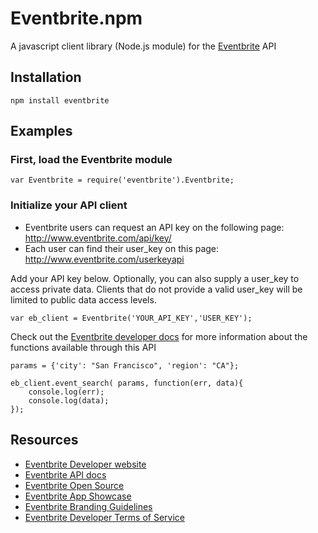 # Eventbrite.npm

A javascript client library (Node.js module) for the [Eventbrite](http://developer.eventbrite.com) API

## Installation ##

    npm install eventbrite

## Examples ##

### First, load the Eventbrite module

    var Eventbrite = require('eventbrite').Eventbrite;

### Initialize your API client
- Eventbrite users can request an API key on the following page:
    http://www.eventbrite.com/api/key/
- Each user can find their user_key on this page: 
    http://www.eventbrite.com/userkeyapi

Add your API key below. Optionally, you can also supply a user_key to access private data. Clients that do not provide a valid user_key will be limited to public data access levels.

    var eb_client = Eventbrite('YOUR_API_KEY','USER_KEY');

Check out the [Eventbrite developer docs](http://developer.eventbrite.com/doc/) for more information about the functions available through this API

    params = {'city': "San Francisco", 'region': "CA"};

    eb_client.event_search( params, function(err, data){
        console.log(err);
        console.log(data);
    });

    
## Resources ##

- [Eventbrite Developer website](http://developer.eventbrite.com/)
- [Eventbrite API docs](http://developer.eventbrite.com/doc/)
- [Eventbrite Open Source](http://eventbrite.github.com/)
- [Eventbrite App Showcase](http://eventbrite.appstores.com/)
- [Eventbrite Branding Guidelines](http://developer.eventbrite.com/news/branding/)
- [Eventbrite Developer Terms of Service](http://developer.eventbrite.com/terms/)
